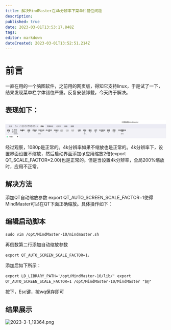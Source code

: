 ```yaml
---
title: 解决MindMaster在4k分辨率下菜单栏错位问题
description: 
published: true
date: 2023-03-01T13:53:17.848Z
tags: 
editor: markdown
dateCreated: 2023-03-01T13:52:51.214Z
---
```


# 前言

一直在用的一个脑图软件，之前用的网页版，得知它支持linux，于是试了一下，结果发现菜单栏字体错位严重。反复安装卸载，今天终于解决。

## 表现如下：

![2023-3-1_8395.png](/2023-3-1_8395.png)

经过观察，1080p是正常的。4k分辨率如果不缩放也是正常的。4k分辨率下，设置界面设置不缩放，然后启动界面添加qt应用缩放2倍(export QT_SCALE_FACTOR=2.00)也是正常的。但是当设置4k分辨率，全局200%缩放时，应用不正常。

## 解决方法

添加QT自动缩放参数 export QT_AUTO_SCREEN_SCALE_FACTOR=1使得MindMaster可以在QT下面正确缩放。具体操作如下：

## 编辑启动脚本

```sudo vim /opt/MindMaster-10/mindmaster.sh```

再倒数第二行添加自动缩放参数 

```export QT_AUTO_SCREEN_SCALE_FACTOR=1，```

添加后如下所示：

`
export LD_LIBRARY_PATH='/opt/MindMaster-10/lib/'
export QT_AUTO_SCREEN_SCALE_FACTOR=1
/opt/MindMaster-10/MindMaster "$@"
`

按下，Esc键，按wq保存即可

## 结果展示

![2023-3-1_19364.png](/2023-3-1_19364.png)
